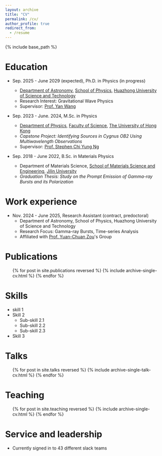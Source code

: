 ```yaml
---
layout: archive
title: "CV"
permalink: /cv/
author_profile: true
redirect_from:
  - /resume
---
```


{% include base_path %}

Education
======
* Sep. 2025 - June 2029 (expected), Ph.D. in Physics (in progress)
  * [Department of Astronomy](https://astro.hust.edu.cn/index.htm), [School of Physics](https://phys.hust.edu.cn/index.htm), [Huazhong University of Science and Technology](https://www.hust.edu.cn/)
  * Research Interest: Gravitational Wave Physics
  * Supervisor: [Prof. Yan Wang](http://faculty.hust.edu.cn/wangyan11/zh_CN/index.htm)

* Sep. 2023 - June. 2024, M.Sc. in Physics
  * [Department of Physics](https://www.physics.hku.hk/), [Faculty of Science](https://www.scifac.hku.hk/), [The University of Hong Kong](https://www.hku.hk/)
  * *Capstone Project: Identifying Sources in Cygnus OB2 Using Multiwavelength Observations*
  * Supervisor: [Prof. Stephen Chi Yung Ng](https://astro.physics.hku.hk/~ncy/)
* Sep. 2018 - June 2022, B.Sc. in Materials Physics
  * Department of Materials Science, [School of Materials Science and Engineering](https://dmse.jlu.edu.cn/index.htm), [Jilin University](https://www.jlu.edu.cn/)
  * *Graduation Thesis: Study on the Prompt Emission of Gamma-ray Bursts and its Polarization*

Work experience
======
* Nov. 2024 - June 2025, Research Assistant (contract, predoctoral)
  * Department of Astronomy, School of Physics, Huazhong University of Science and Technology
  * Research Focus: Gamma-ray Bursts, Time-series Analysis
  * Affiliated with [Prof. Yuan-Chuan Zou](http://faculty.hust.edu.cn/zouyc/zh_CN/index/1489801/list/index.htm)'s Group


Publications
======
  <ul>{% for post in site.publications reversed %}
    {% include archive-single-cv.html %}
  {% endfor %}</ul>
  

Skills
======
* skill 1
* Skill 2
  * Sub-skill 2.1
  * Sub-skill 2.2
  * Sub-skill 2.3
* Skill 3

Talks
======
  <ul>{% for post in site.talks reversed %}
    {% include archive-single-talk-cv.html  %}
  {% endfor %}</ul>
  
Teaching
======
  <ul>{% for post in site.teaching reversed %}
    {% include archive-single-cv.html %}
  {% endfor %}</ul>
  
Service and leadership
======
* Currently signed in to 43 different slack teams
